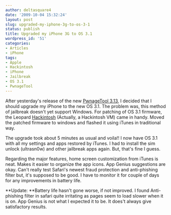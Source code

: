 ```yaml
---
author: deltasquare4
date: '2009-10-04 15:32:24'
layout: post
slug: upgraded-my-iphone-3g-to-os-3-1
status: publish
title: Upgraded my iPhone 3G to OS 3.1
wordpress_id: '51'
categories:
- Articles
- iPhone
tags:
- Apple
- Hackintosh
- iPhone
- Jailbreak
- OS 3.1
- PwnageTool
---
```


After yesterday's release of the new [PwnageTool 3.13](http://blog.iphone-dev.org/post/202796266/all-aboard-the-update-train), I decided that I should upgrade my iPhone to the new OS 3.1. The problem was, this method of jailbreak doesn't yet support Windows. For patching of OS 3.1 firmware, the Leopard [Hackintosh](http://en.wikipedia.org/wiki/Hackintosh) (Actually, a Hackintosh VM) came in handy. Moved the patched firmware to windows and flashed it using iTunes in traditional way.

The upgrade took about 5 minutes as usual and voila!! I now have OS 3.1 with all my settings and apps restored by iTunes. I had to install the sim unlock (ultrasn0w) and other jailbreak apps again. But, that's fine I guess.

Regarding the major features, home screen customization from iTunes is neat. Makes it easier to organize the app icons. App Genius suggestions are okay. Can't really test Safari's newest fraud protection and anti-phishing filter but, it's supposed to be good. I have to monitor it for couple of days for any
improvements in battery life.

**Update: **Battery life hasn't gone worse, if not improved. I found Anti-phishing filter in safari quite irritating as pages seem to load slower when it is on. App Genius is not what I expected it to be. It does't always give satisfactory results.

